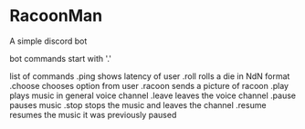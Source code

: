 # RacoonMan
A simple discord bot 

bot commands start with '.'

list of commands
  .ping
    shows latency of user
  .roll
    rolls a die in NdN format
  .choose
    chooses option from user
  .racoon
    sends a picture of racoon
  .play
    plays music in general voice channel
  .leave
    leaves the voice channel
  .pause
    pauses music
  .stop
    stops the music and leaves the channel
  .resume
    resumes the music it was previously paused
